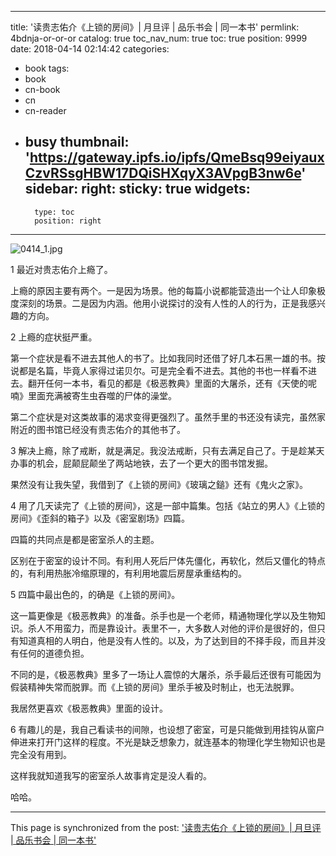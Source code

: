 
---
title: '读贵志佑介《上锁的房间》| 月旦评 | 品乐书会 | 同一本书'
permlink: 4bdnja-or-or-or
catalog: true
toc_nav_num: true
toc: true
position: 9999
date: 2018-04-14 02:14:42
categories:
- book
tags:
- book
- cn-book
- cn
- cn-reader
- busy
thumbnail: 'https://gateway.ipfs.io/ipfs/QmeBsq99eiyauxCzvRSsgHBW17DQiSHXqyX3AVpgB3nw6e'
sidebar:
    right:
        sticky: true
widgets:
    -
        type: toc
        position: right
---


![0414_1.jpg](https://gateway.ipfs.io/ipfs/QmeBsq99eiyauxCzvRSsgHBW17DQiSHXqyX3AVpgB3nw6e)

1
最近对贵志佑介上瘾了。

上瘾的原因主要有两个。一是因为场景。他的每篇小说都能营造出一个让人印象极度深刻的场景。二是因为内涵。他用小说探讨的没有人性的人的行为，正是我感兴趣的方向。

2
上瘾的症状挺严重。

第一个症状是看不进去其他人的书了。比如我同时还借了好几本石黑一雄的书。按说都是名篇，毕竟人家得过诺贝尔。可是完全看不进去。其他的书也一样看不进去。翻开任何一本书，看见的都是《极恶教典》里面的大屠杀，还有《天使的呢喃》里面充满被寄生虫吞噬的尸体的澡堂。

第二个症状是对这类故事的渴求变得更强烈了。虽然手里的书还没有读完，虽然家附近的图书馆已经没有贵志佑介的其他书了。

3
解决上瘾，除了戒断，就是满足。我没法戒断，只有去满足自己了。于是趁某天办事的机会，屁颠屁颠坐了两站地铁，去了一个更大的图书馆发掘。

果然没有让我失望，我借到了《上锁的房间》《玻璃之鎚》还有《鬼火之家》。

4
用了几天读完了《上锁的房间》，这是一部中篇集。包括《站立的男人》《上锁的房间》《歪斜的箱子》以及《密室剧场》四篇。

四篇的共同点是都是密室杀人的主题。

区别在于密室的设计不同。有利用人死后尸体先僵化，再软化，然后又僵化的特点的，有利用热胀冷缩原理的，有利用地震后房屋承重结构的。

5
四篇中最出色的，的确是《上锁的房间》。

这一篇更像是《极恶教典》的准备。杀手也是一个老师，精通物理化学以及生物知识。杀人不用蛮力，而是靠设计。表里不一，大多数人对他的评价是很好的，但只有知道真相的人明白，他是没有人性的。以及，为了达到目的不择手段，而且并没有任何的道德负担。

不同的是，《极恶教典》里多了一场让人震惊的大屠杀，杀手最后还很有可能因为假装精神失常而脱罪。而《上锁的房间》里杀手被及时制止，也无法脱罪。

我居然更喜欢《极恶教典》里面的设计。

6
有趣儿的是，我自己看读书的间隙，也设想了密室，可是只能做到用挂钩从窗户伸进来打开门这样的程度。不光是缺乏想象力，就连基本的物理化学生物知识也是完全没有用到。

这样我就知道我写的密室杀人故事肯定是没人看的。

哈哈。

- - -

This page is synchronized from the post: ['读贵志佑介《上锁的房间》| 月旦评 | 品乐书会 | 同一本书'](https://steemit.com/@weisheng167388/4bdnja-or-or-or)
